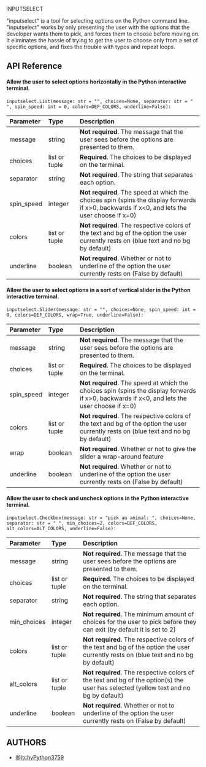 INPUTSELECT

"inputselect" is a tool for selecting options on the Python command line.
"inputselect" works by only presenting the user with the options that the developer wants them to pick, and forces them to choose before moving on. 
It eliminates the hassle of trying to get the user to choose only from a set of specific options, and fixes the trouble with typos and repeat loops.

## API Reference

#### Allow the user to select options horizontally in the Python interactive terminal.

```http
inputselect.List(message: str = "", choices=None, separator: str = " ", spin_speed: int = 0, colors=DEF_COLORS, underline=False):
```

| Parameter  | Type          | Description                                                                                                                                  |
| :--------- | :------------ | :------------------------------------------------------------------------------------------------------------------------------------------- |
| message    | string        | **Not required**. The message that the user sees before the options are presented to them.                                                   |
| choices    | list or tuple | **Required**. The choices to be displayed on the terminal.                                                                                   |
| separator  | string        | **Not required**. The string that separates each option.                                                                                     |
| spin_speed | integer       | **Not required**. The speed at which the choices spin (spins the display forwards if x>0, backwards if x<0, and lets the user choose if x=0) |
| colors     | list or tuple | **Not required**. The respective colors of the text and bg of the option the user currently rests on (blue text and no bg by default)        |
| underline  | boolean       | **Not required**. Whether or not to underline of the option the user currently rests on (False by default)                                   |

#### Allow the user to select options in a sort of vertical slider in the Python interactive terminal.

```http
inputselect.Slider(message: str = "", choices=None, spin_speed: int = 0, colors=DEF_COLORS, wrap=True, underline=False):
```

| Parameter  | Type          | Description                                                                                                                                  |
| :--------- | :------------ | :------------------------------------------------------------------------------------------------------------------------------------------- |
| message    | string        | **Not required**. The message that the user sees before the options are presented to them.                                                   |
| choices    | list or tuple | **Required**. The choices to be displayed on the terminal.                                                                                   |
| spin_speed | integer       | **Not required**. The speed at which the choices spin (spins the display forwards if x>0, backwards if x<0, and lets the user choose if x=0) |
| colors     | list or tuple | **Not required**. The respective colors of the text and bg of the option the user currently rests on (blue text and no bg by default)        |
| wrap       | boolean       | **Not required**. Whether or not to give the slider a wrap-around feature                                                                    |
| underline  | boolean       | **Not required**. Whether or not to underline of the option the user currently rests on (False by default)                                   |

#### Allow the user to check and uncheck options in the Python interactive terminal.

```http
inputselect.Checkbox(message: str = "pick an animal: ", choices=None, separator: str = " ", min_choices=2, colors=DEF_COLORS, alt_colors=ALT_COLORS, underline=False):
```

| Parameter   | Type          | Description                                                                                                                                  |
| :---------- | :------------ | :------------------------------------------------------------------------------------------------------------------------------------------- |
| message     | string        | **Not required**. The message that the user sees before the options are presented to them.                                                   |
| choices     | list or tuple | **Required**. The choices to be displayed on the terminal.                                                                                   |
| separator   | string        | **Not required**. The string that separates each option.                                                                                     |
| min_choices | integer       | **Not required**. The minimum amount of choices for the user to pick before they can exit (by default it is set to 2)                        |
| colors      | list or tuple | **Not required**. The respective colors of the text and bg of the option the user currently rests on (blue text and no bg by default)        |
| alt_colors  | list or tuple | **Not required**. The respective colors of the text and bg of the option(s) the user has selected (yellow text and no bg by default)         |
| underline   | boolean       | **Not required**. Whether or not to underline of the option the user currently rests on (False by default)                                   |

## AUTHORS

- [@ItchyPython3759](https://pypi.org/user/ItchyPython3759/)
